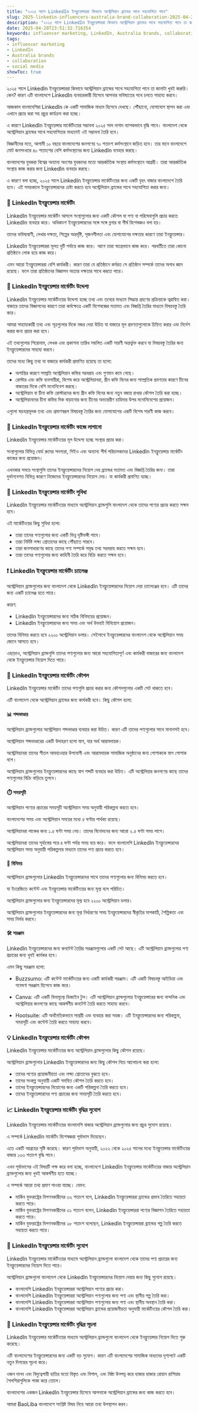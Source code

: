 ```yaml
---
title: "২০২৫ সালে LinkedIn ইনফ্লুয়েন্সাররা কিভাবে অস্ট্রেলিয়ান ব্র্যান্ডের সাথে সহযোগিতা পাবে"
slug: 2025-linkedin-influencers-australia-brand-collaboration-2025-04-28
description: "২০২৫ সালে LinkedIn ইনফ্লুয়েন্সাররা কিভাবে অস্ট্রেলিয়ান ব্র্যান্ডের সাথে সহযোগিতা পাবে তা জানতে পড়ুন।"
date: 2025-04-28T23:51:32.716354
keywords: influencer marketing, LinkedIn, Australia brands, collaboration, social media
tags:
- influencer marketing
- LinkedIn
- Australia brands
- collaboration
- social media
showToc: true
---
```


২০২৫ সালে LinkedIn ইনফ্লুয়েন্সাররা কিভাবে অস্ট্রেলিয়ান ব্র্যান্ডের সাথে সহযোগিতা পাবে তা জানাটা খুবই জরুরি। কেন? কারণ এটি বাংলাদেশে LinkedIn ব্যবহারকারী হিসেবে আপনার ভবিষ্যতের পথে চলতে সাহায্য করবে।

আজকাল বাংলাদেশিরা LinkedIn কে একটি সামাজিক মাধ্যম হিসেবে দেখছে। পৌঁছানো, যোগাযোগ স্থাপন করা এবং এখানে প্রচার করা সহ প্রচুর কার্যক্রম করা হচ্ছে।

এ কারণে LinkedIn ইনফ্লুয়েন্সার মার্কেটিংয়ের সম্ভাবনা ২০২৫ সাল নাগাদ ব্যাপকভাবে বৃদ্ধি পাবে। বাংলাদেশ থেকে অস্ট্রেলিয়ান ব্র্যান্ডের সাথে সহযোগিতার মাধ্যমেই এই সম্ভাবনা তৈরি হবে।

বিজ্ঞানীদের মতে, আগামী ১০ বছরে বাংলাদেশের জনগণের ৭০ শতাংশ কর্মসংস্থানে জড়িত হবে। তার মানে বাংলাদেশে মোট জনসংখ্যার ৪০ শতাংশের বেশি কর্মসংস্থানের জন্য LinkedIn ব্যবহার করছে।

বাংলাদেশের যুবকরা বিশ্বের অন্যান্য অংশের যুবকদের মতো আন্তর্জাতিক সংস্থায় কর্মসংস্থানে আগ্রহী। তারা আন্তর্জাতিক সংস্থায় কাজ করার জন্য LinkedIn ব্যবহার করছে।

এ কারণে বলা হচ্ছে, ২০২৫ সালে LinkedIn ইনফ্লুয়েন্সার মার্কেটিংয়ের জন্য একটি বৃহৎ বাজার বাংলাদেশে তৈরি হবে। এই সময়কালে ইনফ্লুয়েন্সারদের চেষ্টা করতে হবে অস্ট্রেলিয়ান ব্র্যান্ডের সাথে সহযোগিতা করার জন্য।

### 📝 LinkedIn ইনফ্লুয়েন্সার মার্কেটিং

LinkedIn ইনফ্লুয়েন্সার মার্কেটিং আসলে সংস্থাগুলোর জন্য একটি কৌশল যা পণ্য বা পরিষেবাগুলি প্রচার করতে LinkedIn ব্যবহার করে। অধিকাংশ ইনফ্লুয়েন্সারদের সঙ্গে সঙ্গে ব্লগার বা শীর্ষ বিশেষজ্ঞও বলা হয়।

তাদের ভবিষ্যদ্বাণী, লেখার দক্ষতা, শিল্পের অন্তর্দৃষ্টি, সৃজনশীলতা এবং যোগাযোগের দক্ষতার কারণে তারা ইনফ্লুয়েন্সার।

LinkedIn ইনফ্লুয়েন্সাররা মূলত দুটি পর্যায়ে কাজ করে। আগে তারা স্বতন্ত্রভাবে কাজ করে। পরবর্তীতে তারা কোনো প্রতিষ্ঠানে লোক হয়ে কাজ করে।

এমন আরো ইনফ্লুয়েন্সাররা বেশি কার্যকরী। কারণ তারা যে প্রতিষ্ঠানে কর্মরত সে প্রতিষ্ঠান সম্পর্কে তাদের অগাধ জ্ঞান রয়েছে। ফলে তারা প্রতিষ্ঠানের বিজ্ঞাপন অত্যন্ত দক্ষতার সাথে করতে পারে।

### 🔑 LinkedIn ইনফ্লুয়েন্সার মার্কেটিং উদ্দেশ্য

LinkedIn ইনফ্লুয়েন্সার মার্কেটিংয়ের উদ্দেশ্য হচ্ছে তথ্য এবং তথ্যের মাধ্যমে সিদ্ধান্ত গ্রহণের প্রক্রিয়াকে ত্বরান্বিত করা। বাজারে তাদের বিজ্ঞাপনের কারণে তারা কর্মক্ষেত্রে একটি বিশেষজ্ঞের মতামত এবং বিজ্ঞপ্তি তৈরির মাধ্যমে বিষয়বস্তু তৈরি করে।

আমরা সাহায্যকারী তথ্য এবং সূত্রগুলোর দিকে নজর দেয়া উচিত যা বাজারে মূল প্রবণতাগুলোকে চিহ্নিত করার এবং নির্দেশ করার জন্য প্রচার করা হবে।

এই তথ্যগুলোর শিরোনাম, লেখক এবং প্রকাশনা তারিখ সম্বলিত একটি সারণী অন্তর্ভুক্ত করবে যা বিষয়বস্তু তৈরির জন্য ইনফ্লুয়েন্সারদের সাহায্য করবে।

তাদের মধ্যে কিছু তথ্য যা বাজারে কার্যকরী প্রমাণিত হয়েছে তা হলো:

- অশান্তির কারণে সম্প্রতি অস্ট্রেলিয়ান কফির সরবরাহ এবং গুণমান কমে গেছে।
- রোস্টার এবং কফি ব্যবসায়ীরা, বিশেষ করে অস্ট্রেলিয়ানরা, গ্রীন কফি বিনের জন্য সাম্প্রতিক প্রবণতার কারণে চীনের বাজারের দিকে বেশি মনোনিবেশ করছে।
- অস্ট্রেলিয়ান বা চীনা কফি রোস্টারদের জন্য গ্রীন কফি বিনের জন্য নতুন বজায় রাখার কৌশল তৈরি করা হচ্ছে।
- অস্ট্রেলিয়ানদের চীনা কফির দিক বাড়ানোর জন্য চীনের অভ্যন্তরীণ চাহিদার উপর মনোনিবেশের প্রয়োজন।

এগুলো ষড়যন্ত্রমূলক তথ্য এবং প্রমাণস্বরূপ বিষয়বস্তু তৈরির জন্য যোগাযোগের একটি বিশেষ সারণী কাজ করবে।

### 🎯 LinkedIn ইনফ্লুয়েন্সার মার্কেটিং কাজে লাগানো

LinkedIn ইনফ্লুয়েন্সার মার্কেটিংয়ের মূল উদ্দেশ্য হচ্ছে সংস্থার প্রচার করা। 

সংস্থাগুলোর বিভিন্ন বোর্ড রুমের সদস্যরা, সিইও এবং অন্যান্য শীর্ষ পরিচালকদের LinkedIn ইনফ্লুয়েন্সার মার্কেটিং কাজের জন্য প্রয়োজন।

এখনকার সময়ে সংস্থাগুলি তাদের ইনফ্লুয়েন্সারদের নিয়োগ দেয় ব্র্যান্ডের মতামত এবং বিজ্ঞপ্তি তৈরির জন্য। তারা দুর্ভাগ্যবশত বিভিন্ন কারণে নিজেদের ইনফ্লুয়েন্সারদের নিয়োগ দেয়। যা কার্যকরী প্রমাণিত হচ্ছে।

### 📢 LinkedIn ইনফ্লুয়েন্সার মার্কেটিং সুবিধা

LinkedIn ইনফ্লুয়েন্সার মার্কেটিংয়ের মাধ্যমে অস্ট্রেলিয়ান ব্র্যান্ডগুলি বাংলাদেশ থেকে তাদের পণ্যের প্রচার করতে সক্ষম হবে। 

এই মার্কেটিংয়ের কিছু সুবিধা হলো:

- তারা তাদের পণ্যগুলোর জন্য একটি ভিন্ন দৃষ্টিভঙ্গী পাবে।
- তারা নির্দিষ্ট লক্ষ্য শ্রোতাদের কাছে পৌঁছাতে পারবে।
- তারা জনসাধারণের কাছে তাদের পণ্য সম্পর্কে সমৃদ্ধ তথ্য সরবরাহ করতে সক্ষম হবে।
- তারা তাদের পণ্যগুলোর জন্য কাহিনী তৈরি করে বিক্রি করতে সক্ষম হবে।

### ❗ LinkedIn ইনফ্লুয়েন্সার মার্কেটিং চ্যালেঞ্জ

অস্ট্রেলিয়ান ব্র্যান্ডগুলোর জন্য বাংলাদেশ থেকে LinkedIn ইনফ্লুয়েন্সারদের নিয়োগ দেয়া চ্যালেঞ্জের হবে। এটি তাদের জন্য একটি চ্যালেঞ্জ হতে পারে।

কারণ:

- LinkedIn ইনফ্লুয়েন্সারদের জন্য সঠিক বিনিময়ের প্রয়োজন।
- LinkedIn ইনফ্লুয়েন্সারদের জন্য সময় এবং অর্থ উভয়ই বিনিয়োগ প্রয়োজন।

তাদের বিনিময় করতে হবে ২২০০ অস্ট্রেলিয়ান ডলার। সেইসাথে ইনফ্লুয়েন্সারদের বাংলাদেশ থেকে অস্ট্রেলিয়ান সময় জোনে আসতে হবে। 

এছাড়াও, অস্ট্রেলিয়ান ব্র্যান্ডগুলি তাদের পণ্যগুলোর জন্য আরো সহযোগিতাপূর্ণ এবং কার্যকরী বাজারের জন্য বাংলাদেশ থেকে ইনফ্লুয়েন্সার নিয়োগ দিতে পারে।

### 🥳 LinkedIn ইনফ্লুয়েন্সার মার্কেটিং কৌশল

LinkedIn ইনফ্লুয়েন্সার মার্কেটিং তাদের পণ্যগুলি প্রচার করার জন্য কৌশলগুলোর একটি সেট থাকতে হবে। 

এটি বাংলাদেশ থেকে অস্ট্রেলিয়ান ব্র্যান্ডের জন্য কার্যকরী হবে। কিছু কৌশল হলো:

#### 📊 শব্দভাণ্ডার

অস্ট্রেলিয়ান ব্র্যান্ডগুলোর অস্ট্রেলিয়ান শব্দভাণ্ডার ব্যবহার করা উচিত। কারণ এটি তাদের পণ্যগুলোর সাথে মানানসই হবে।

অস্ট্রেলিয়ান শব্দভাণ্ডারের একটি উদাহরণ হলো স্নাগ, যার অর্থ আরামদায়ক।

অস্ট্রেলিয়ানরা তাদের শীতল আবহাওয়ার উপযোগী এবং আরামদায়ক সামাজিক অনুষ্ঠানের জন্য পোশাককে স্নাগ পোশাক বলে।

অস্ট্রেলিয়ান ব্র্যান্ডগুলোর ইনফ্লুয়েন্সারদের কাছে স্নাগ শব্দটি ব্যবহার করা উচিত। এটি অস্ট্রেলিয়ার জনগণের কাছে তাদের পণ্যগুলোর বিক্রি বাড়িয়ে তুলবে।

#### ⏱️ সময়সূচী

অস্ট্রেলিয়ান পণ্যের প্রচারের সময়সূচী অস্ট্রেলিয়ান সময় অনুযায়ী পরিকল্পনা করতে হবে। 

বাংলাদেশের সময় এবং অস্ট্রেলিয়ান সময়ের মধ্যে ৫ ঘণ্টার পার্থক্য রয়েছে।

অস্ট্রেলিয়ানরা লাঞ্চের জন্য ১.৫ ঘণ্টা সময় নেয়। তাদের বিনোদনের জন্য আরো ২.৫ ঘণ্টা সময় লাগে। 

অস্ট্রেলিয়ানরা তাদের সূর্যাস্তের পরে ৪ ঘণ্টা পর্যন্ত সময় ব্যয় করে। ফলে বাংলাদেশি LinkedIn ইনফ্লুয়েন্সারদের অস্ট্রেলিয়ান সময় অনুযায়ী পরিকল্পনার মাধ্যমে তাদের পণ্য প্রচার করতে হবে।

#### 💸 বিনিময়

অস্ট্রেলিয়ান ব্র্যান্ডগুলোর LinkedIn ইনফ্লুয়েন্সারদের সাথে তাদের পণ্যগুলোর জন্য বিনিময় করতে হবে। 

যা ইংরেজিতে কন্টেন্ট এবং ইনফ্লুয়েন্সার মার্কেটিংয়ের জন্য মূল্য বলে পরিচিত।

অস্ট্রেলিয়ান ব্র্যান্ডগুলোর জন্য ইনফ্লুয়েন্সারদের মূল্য হবে ২২০০ অস্ট্রেলিয়ান ডলার। 

অস্ট্রেলিয়ান ব্র্যান্ডগুলোর ইনফ্লুয়েন্সারদের জন্য মূল্য নির্ধারণের সময় ইনফ্লুয়েন্সারদের স্বীকৃতির মাপকাঠি, শৈল্পিকতা এবং সময় নির্ভর করবে।

#### 🛠️ সরঞ্জাম

LinkedIn ইনফ্লুয়েন্সারদের জন্য কনটেন্ট তৈরির সরঞ্জামগুলোর একটি সেট আছে। এটি অস্ট্রেলিয়ান ব্র্যান্ডগুলোর পণ্য প্রচারের জন্য খুবই কার্যকর হবে।

এমন কিছু সরঞ্জাম হলো:

- Buzzsumo: এটি কন্টেন্ট মার্কেটিংয়ের জন্য একটি কার্যকরী সরঞ্জাম। এটি একটি বিষয়বস্তু আইডিয়া এবং গবেষণা সরঞ্জাম হিসেবে কাজ করে।

- Canva: এটি একটি বিনামূল্যে ডিজাইন টুল। এটি অস্ট্রেলিয়ান ব্র্যান্ডগুলোর ইনফ্লুয়েন্সারের জন্য নান্দনিক এবং অস্ট্রেলিয়ার জনগণের কাছে আকর্ষণীয় কনটেন্ট তৈরি করতে সাহায্য করবে।

- Hootsuite: এটি অর্থনৈতিকভাবে সাশ্রয়ী এবং ব্যবহার করা সহজ। এটি ইনফ্লুয়েন্সারদের জন্য পরিকল্পনা, সময়সূচী এবং কন্টেন্ট তৈরি করতে সাহায্য করবে।

### 💡 LinkedIn ইনফ্লুয়েন্সার মার্কেটিং কৌশল

LinkedIn ইনফ্লুয়েন্সার মার্কেটিংয়ের জন্য অস্ট্রেলিয়ান ব্র্যান্ডগুলোর কিছু কৌশল রয়েছে। 

অস্ট্রেলিয়ান ব্র্যান্ডগুলোর LinkedIn ইনফ্লুয়েন্সারদের জন্য কিছু কৌশল নিচে আলোচনা করা হলো:

- তাদের পণ্যের প্রয়োজনীয়তা এবং লক্ষ্য শ্রোতাদের বুঝতে হবে।
- তাদের সংকল্প অনুযায়ী একটি সমন্বিত কৌশল তৈরি করতে হবে।
- তাদের ইনফ্লুয়েন্সারদের নিয়োগের জন্য একটি পরিকল্পনা তৈরি করতে হবে।
- তাদের ইনফ্লুয়েন্সারদের পণ্য প্রচারের জন্য সময়সূচী তৈরি করতে হবে।

### 📈 LinkedIn ইনফ্লুয়েন্সার মার্কেটিং বৃদ্ধির সুযোগ

LinkedIn ইনফ্লুয়েন্সার মার্কেটিংয়ের বাংলাদেশি বাজার অস্ট্রেলিয়ান ব্র্যান্ডগুলোর জন্য প্রচুর সুযোগ রয়েছে।

এ সম্পর্কে LinkedIn মার্কেটিং বিশেষজ্ঞরা পূর্বাভাস দিয়েছেন। 

এতে একটি আগ্রহের সৃষ্টি করেছে। কারণ পূর্বাভাস অনুযায়ী, ২০২২ থেকে ২০২৫ সালের মধ্যে ইনফ্লুয়েন্সার মার্কেটিংয়ের বাজার ১৩৩ শতাংশ বৃদ্ধি পাবে।

এখন পূর্বাভাসের এই বিষয়টি লক্ষ করে বলা হচ্ছে, বাংলাদেশে LinkedIn ইনফ্লুয়েন্সার মার্কেটিংয়ের বাজার অস্ট্রেলিয়ান ব্র্যান্ডগুলোর জন্য খুবই আকর্ষণীয় হতে যাচ্ছে।

এ সম্পর্কে আরো তথ্য প্রমাণ পাওয়া যাচ্ছে। যেমন:

- মার্কিন যুক্তরাষ্ট্রের বিপণনকারীদের ৩২ শতাংশ বলে, LinkedIn ইনফ্লুয়েন্সাররা ব্র্যান্ডের প্রভাব তৈরিতে সহায়তা করতে পারে।
- মার্কিন যুক্তরাষ্ট্রের বিপণনকারীদের ৩১ শতাংশ বলেন, LinkedIn ইনফ্লুয়েন্সাররা পণ্যের বিজ্ঞাপন তৈরিতে সহায়তা করতে পারে।
- মার্কিন যুক্তরাষ্ট্রের বিপণনকারীদের ২৮ শতাংশ বলেছেন, LinkedIn ইনফ্লুয়েন্সাররা ব্র্যান্ডের গল্প তৈরি করতে সহায়তা করতে পারে।

### 🎉 LinkedIn ইনফ্লুয়েন্সার মার্কেটিং সুযোগ

LinkedIn ইনফ্লুয়েন্সার মার্কেটিংয়ের মাধ্যমে অস্ট্রেলিয়ান ব্র্যান্ডগুলো বাংলাদেশ থেকে তাদের পণ্য প্রচারের জন্য ইনফ্লুয়েন্সারদের নিয়োগ দিতে পারে।

অস্ট্রেলিয়ান ব্র্যান্ডগুলো বাংলাদেশ থেকে LinkedIn ইনফ্লুয়েন্সারদের নিয়োগ দেয়ার জন্য কিছু সুযোগ রয়েছে।

- বাংলাদেশি LinkedIn ইনফ্লুয়েন্সাররা অস্ট্রেলিয়ান পণ্যের প্রচার করা।
- বাংলাদেশি LinkedIn ইনফ্লুয়েন্সাররা অস্ট্রেলিয়ান পণ্যগুলোর জন্য পণ্য এবং স্থানীয় গল্প তৈরি করা।
- বাংলাদেশি LinkedIn ইনফ্লুয়েন্সাররা অস্ট্রেলিয়ান পণ্যগুলোর জন্য পণ্য এবং স্থানীয় অবস্থান তৈরি করা।
- বাংলাদেশি LinkedIn ইনফ্লুয়েন্সাররা অস্ট্রেলিয়ান ব্র্যান্ডের প্রয়োজনীয়তা অনুযায়ী মার্কেটিংয়ের কৌশল তৈরি করা।

### 🚀 LinkedIn ইনফ্লুয়েন্সার মার্কেটিং বৃদ্ধির সূচনা

LinkedIn ইনফ্লুয়েন্সার মার্কেটিংয়ের মাধ্যমে অস্ট্রেলিয়ান ব্র্যান্ডগুলো বাংলাদেশ থেকে ইনফ্লুয়েন্সার নিয়োগ দিতে শুরু করেছে। 

এটি বাংলাদেশের ইনফ্লুয়েন্সারদের জন্য একটি বড় সুযোগ। কারণ এটি বাংলাদেশের সামাজিক মাধ্যমের দৃশ্যপটে একটি নতুন দিগন্তের সূচনা করে।

ওজন দানব এবং বিদ্যুত্বপায়ী হাতির মতো বিস্তৃত এবং বিশাল, এবং বিষ্ঠা উত্পন্ন করে হাজার হাজার রোয়ান রাশিয়ার শৈলশিরাগুলিকে পাকা করে তোলে।

বাংলাদেশের একজন LinkedIn ইনফ্লুয়েন্সার হিসেবে আপনাকে অস্ট্রেলিয়ান ব্র্যান্ডের জন্য কাজ করতে হবে।

আমরা BaoLiba বাংলাদেশে সংশ্লিষ্ট বিষয় নিয়ে আরো তথ্য উপস্থাপন করব।